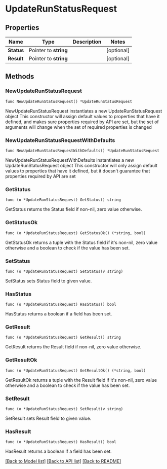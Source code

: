 # UpdateRunStatusRequest

## Properties

Name | Type | Description | Notes
------------ | ------------- | ------------- | -------------
**Status** | Pointer to **string** |  | [optional] 
**Result** | Pointer to **string** |  | [optional] 

## Methods

### NewUpdateRunStatusRequest

`func NewUpdateRunStatusRequest() *UpdateRunStatusRequest`

NewUpdateRunStatusRequest instantiates a new UpdateRunStatusRequest object
This constructor will assign default values to properties that have it defined,
and makes sure properties required by API are set, but the set of arguments
will change when the set of required properties is changed

### NewUpdateRunStatusRequestWithDefaults

`func NewUpdateRunStatusRequestWithDefaults() *UpdateRunStatusRequest`

NewUpdateRunStatusRequestWithDefaults instantiates a new UpdateRunStatusRequest object
This constructor will only assign default values to properties that have it defined,
but it doesn't guarantee that properties required by API are set

### GetStatus

`func (o *UpdateRunStatusRequest) GetStatus() string`

GetStatus returns the Status field if non-nil, zero value otherwise.

### GetStatusOk

`func (o *UpdateRunStatusRequest) GetStatusOk() (*string, bool)`

GetStatusOk returns a tuple with the Status field if it's non-nil, zero value otherwise
and a boolean to check if the value has been set.

### SetStatus

`func (o *UpdateRunStatusRequest) SetStatus(v string)`

SetStatus sets Status field to given value.

### HasStatus

`func (o *UpdateRunStatusRequest) HasStatus() bool`

HasStatus returns a boolean if a field has been set.

### GetResult

`func (o *UpdateRunStatusRequest) GetResult() string`

GetResult returns the Result field if non-nil, zero value otherwise.

### GetResultOk

`func (o *UpdateRunStatusRequest) GetResultOk() (*string, bool)`

GetResultOk returns a tuple with the Result field if it's non-nil, zero value otherwise
and a boolean to check if the value has been set.

### SetResult

`func (o *UpdateRunStatusRequest) SetResult(v string)`

SetResult sets Result field to given value.

### HasResult

`func (o *UpdateRunStatusRequest) HasResult() bool`

HasResult returns a boolean if a field has been set.


[[Back to Model list]](../README.md#documentation-for-models) [[Back to API list]](../README.md#documentation-for-api-endpoints) [[Back to README]](../README.md)


